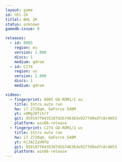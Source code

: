 ```yaml
---
layout: game
id: nhl-2k
titlel: NHL 2K
status: unknown
gamedb-issue: 0

releases:
  - id: 8005
    region: eu
    version: 1.000
    discs: 1
    medium: gdrom
  - id: C274
    region: us
    version: 1.000
    discs: 1
    medium: gdrom

videos:
  - fingerprint: 8005 GD-ROM1/1 eu
    title: Intro auto run
    hw: i7 2720qm, GeForce 540M
    yt: v8MgJ8fiSrY
    git: d59197f84353d7d2b746383e9277d9ed7c8c4053
    platform: win86-release
  - fingerprint: C274 GD-ROM1/1 us
    title: Intro auto run
    hw: i7 2720qm, GeForce 540M
    yt: hjJACZaVNTU
    git: d59197f84353d7d2b746383e9277d9ed7c8c4053
    platform: win86-release
---
```

